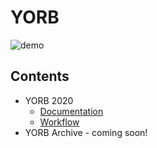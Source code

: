 # YORB

![demo](https://github.com/itpresidents/YORB/blob/master/images/yorb-cover.png)

## Contents
* YORB 2020
    * [Documentation](https://github.com/itpresidents/YORB/blob/master/contents/yorb-2020.md)
    * [Workflow](https://github.com/itpresidents/YORB/blob/master/contents/yorb-2020-workflow.md)
* YORB Archive - coming soon!
